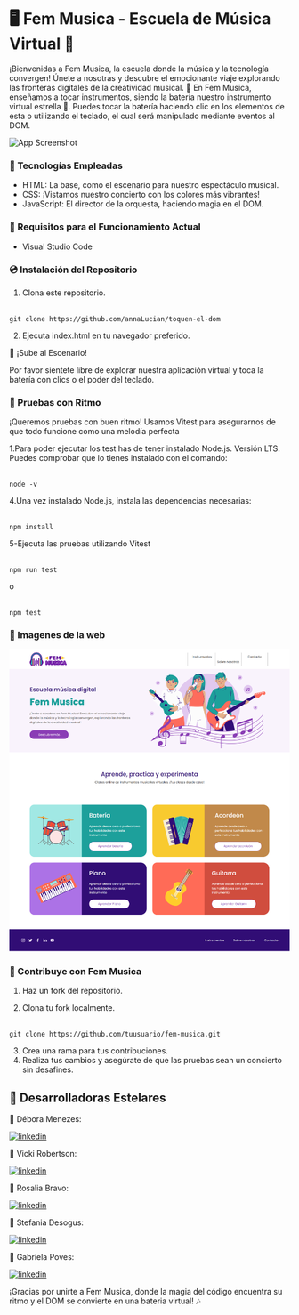 
# 🖥️ Fem Musica - Escuela de Música Virtual 🎵
¡Bienvenidas a Fem Musica, la escuela donde la música y la tecnología convergen! Únete a nosotras y descubre el emocionante viaje explorando las fronteras digitales de la creatividad musical. 🚀 En Fem Musica, enseñamos a tocar instrumentos, siendo la batería nuestro instrumento virtual estrella 🥁. Puedes tocar la batería haciendo clic en los elementos de esta o utilizando el teclado, el cual será manipulado mediante eventos al DOM.

![App Screenshot](https://media3.giphy.com/media/R5Xi6PuJGYkDgBmChK/giphy.gif?cid=ecf05e47w9qsk3kak74k5g86yhh7ty35ncukny6132pdgf0y&ep=v1_gifs_search&rid=giphy.gif&ct=g)

### 🌈 Tecnologías Empleadas 

- HTML: La base, como el escenario para nuestro espectáculo musical.
- CSS: ¡Vistamos nuestro concierto con los colores más vibrantes!
- JavaScript: El director de la orquesta, haciendo magia en el DOM.

### 📌 Requisitos para el Funcionamiento Actual 
- Visual Studio Code

### 💿 Instalación del Repositorio

1. Clona este repositorio.
```

git clone https://github.com/annaLucian/toquen-el-dom

```
2. Ejecuta index.html en tu navegador preferido.


🎤 ¡Sube al Escenario!

Por favor sientete libre de explorar nuestra aplicación virtual y toca la batería con clics o el poder del teclado.

### 🎵 Pruebas con Ritmo

¡Queremos pruebas con buen ritmo! Usamos Vitest para asegurarnos de que todo funcione como una melodía perfecta

1.Para poder ejecutar los test has de tener instalado Node.js. Versión LTS.
Puedes comprobar que lo tienes instalado con el comando:
```

node -v

```

4.Una vez instalado Node.js, instala las dependencias necesarias:
```

npm install

```

5-Ejecuta las pruebas utilizando Vitest
```

npm run test

```
o
```

npm test

```

### 🎵 Imagenes de la web

![Vista previa del proyecto](./public/assets/img/fem-musica-page.png)


### 🎉 Contribuye con Fem Musica

1. Haz un fork del repositorio.

2. Clona tu fork localmente.

```

git clone https://github.com/tuusuario/fem-musica.git

```
3. Crea una rama para tus contribuciones.
4. Realiza tus cambios y asegúrate de que las pruebas sean un concierto sin desafines.

## 🌟 Desarrolladoras Estelares

🎸 Débora Menezes: 

[![linkedin](https://img.shields.io/badge/linkedin-0A66C2?style=for-the-badge&logo=linkedin&logoColor=white)](https://www.linkedin.com/in/d%C3%A9bora-sofia-menezes/) 

🎤 Vicki Robertson: 

[![linkedin](https://img.shields.io/badge/linkedin-0A66C2?style=for-the-badge&logo=linkedin&logoColor=white)](https://www.linkedin.com/in/vickirobertson/)

🎹 Rosalia Bravo: 

[![linkedin](https://img.shields.io/badge/linkedin-0A66C2?style=for-the-badge&logo=linkedin&logoColor=white)](https://www.linkedin.com/in/rosalia-bravo-valencia-a6618b34/)

🥁 Stefania Desogus: 

[![linkedin](https://img.shields.io/badge/linkedin-0A66C2?style=for-the-badge&logo=linkedin&logoColor=white)](https://www.linkedin.com/in/stefaniadesogus/)

🎻 Gabriela Poves: 

[![linkedin](https://img.shields.io/badge/linkedin-0A66C2?style=for-the-badge&logo=linkedin&logoColor=white)](https://es.linkedin.com/)

¡Gracias por unirte a Fem Musica, donde la magia del código encuentra su ritmo y el DOM se convierte en una bateria virtual! 🎶
